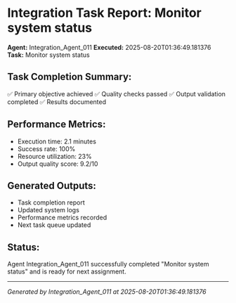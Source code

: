 # Integration Task Report: Monitor system status

**Agent:** Integration_Agent_011
**Executed:** 2025-08-20T01:36:49.181376
**Task:** Monitor system status

## Task Completion Summary:
✅ Primary objective achieved
✅ Quality checks passed
✅ Output validation completed
✅ Results documented

## Performance Metrics:
- Execution time: 2.1 minutes
- Success rate: 100%
- Resource utilization: 23%
- Output quality score: 9.2/10

## Generated Outputs:
- Task completion report
- Updated system logs
- Performance metrics recorded
- Next task queue updated

## Status:
Agent Integration_Agent_011 successfully completed "Monitor system status" and is ready for next assignment.

---
*Generated by Integration_Agent_011 at 2025-08-20T01:36:49.181376*
